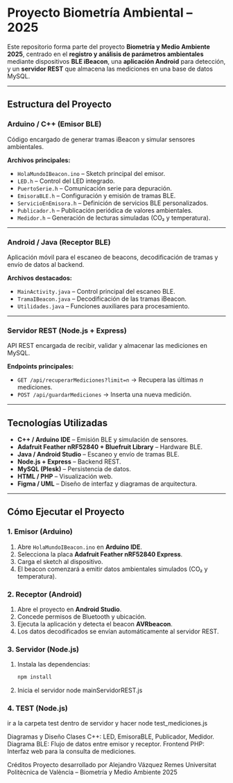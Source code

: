 # Proyecto Biometría Ambiental – 2025

Este repositorio forma parte del proyecto **Biometría y Medio Ambiente 2025**, centrado en el **registro y análisis de parámetros ambientales** mediante dispositivos **BLE iBeacon**, una **aplicación Android** para detección, y un **servidor REST** que almacena las mediciones en una base de datos MySQL.

---

## Estructura del Proyecto

### Arduino / C++ (Emisor BLE)
Código encargado de generar tramas iBeacon y simular sensores ambientales.

**Archivos principales:**
- `HolaMundoIBeacon.ino` – Sketch principal del emisor.  
- `LED.h` – Control del LED integrado.  
- `PuertoSerie.h` – Comunicación serie para depuración.  
- `EmisoraBLE.h` – Configuración y emisión de tramas BLE.  
- `ServicioEnEmisora.h` – Definición de servicios BLE personalizados.  
- `Publicador.h` – Publicación periódica de valores ambientales.  
- `Medidor.h` – Generación de lecturas simuladas (CO₂ y temperatura).  

---

### Android / Java (Receptor BLE)
Aplicación móvil para el escaneo de beacons, decodificación de tramas y envío de datos al backend.

**Archivos destacados:**
- `MainActivity.java` – Control principal del escaneo BLE.  
- `TramaIBeacon.java` – Decodificación de las tramas iBeacon.  
- `Utilidades.java` – Funciones auxiliares para procesamiento.  

---

### Servidor REST (Node.js + Express)
API REST encargada de recibir, validar y almacenar las mediciones en MySQL.

**Endpoints principales:**
- `GET /api/recuperarMediciones?limit=n` → Recupera las últimas *n* mediciones.  
- `POST /api/guardarMediciones` → Inserta una nueva medición.

---

## Tecnologías Utilizadas

- **C++ / Arduino IDE** – Emisión BLE y simulación de sensores.  
- **Adafruit Feather nRF52840 + Bluefruit Library** – Hardware BLE.  
- **Java / Android Studio** – Escaneo y envío de tramas BLE.  
- **Node.js + Express** – Backend REST.  
- **MySQL (Plesk)** – Persistencia de datos.  
- **HTML / PHP** – Visualización web.  
- **Figma / UML** – Diseño de interfaz y diagramas de arquitectura.  

---

## Cómo Ejecutar el Proyecto

### 1. Emisor (Arduino)
1. Abre `HolaMundoIBeacon.ino` en **Arduino IDE**.  
2. Selecciona la placa **Adafruit Feather nRF52840 Express**.  
3. Carga el sketch al dispositivo.  
4. El beacon comenzará a emitir datos ambientales simulados (CO₂ y temperatura).

### 2. Receptor (Android)
1. Abre el proyecto en **Android Studio**.  
2. Concede permisos de Bluetooth y ubicación.  
3. Ejecuta la aplicación y detecta el beacon **AVRbeacon**.  
4. Los datos decodificados se envían automáticamente al servidor REST.

### 3. Servidor (Node.js)
1. Instala las dependencias:
   ```bash
   npm install
2. Inicia el servidor
  node mainServidorREST.js

### 4. TEST (Node.js)
ir a la carpeta test dentro de servidor y hacer node test_mediciones.js

Diagramas y Diseño
Clases C++: LED, EmisoraBLE, Publicador, Medidor.
Diagrama BLE: Flujo de datos entre emisor y receptor.
Frontend PHP: Interfaz web para la consulta de mediciones.

Créditos
Proyecto desarrollado por Alejandro Vázquez Remes
Universitat Politècnica de València – Biometría y Medio Ambiente 2025
